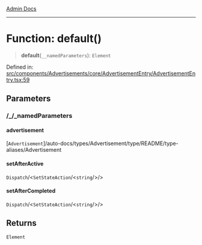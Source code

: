 [Admin Docs](/)

***

# Function: default()

> **default**(`__namedParameters`): `Element`

Defined in: [src/components/Advertisements/core/AdvertisementEntry/AdvertisementEntry.tsx:59](https://github.com/PalisadoesFoundation/talawa-admin/blob/main/src/components/Advertisements/core/AdvertisementEntry/AdvertisementEntry.tsx#L59)

## Parameters

### /_/_namedParameters

#### advertisement

[`Advertisement`]/auto-docs/types/Advertisement/type/README/type-aliases/Advertisement

#### setAfterActive

`Dispatch`/<`SetStateAction`/<`string`/>/>

#### setAfterCompleted

`Dispatch`/<`SetStateAction`/<`string`/>/>

## Returns

`Element`
